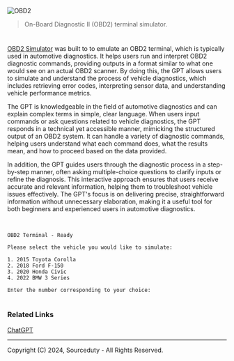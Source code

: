 ![OBD2](https://github.com/user-attachments/assets/961b1d44-e60a-4152-9d21-d706592b2c9a)

> On-Board Diagnostic II (OBD2) terminal simulator.

#

[OBD2 Simulator](https://chatgpt.com/g/g-hm9vqprZa-obd2-simulator) was built to  to emulate an OBD2 terminal, which is typically used in automotive diagnostics. It helps users run and interpret OBD2 diagnostic commands, providing outputs in a format similar to what one would see on an actual OBD2 scanner. By doing this, the GPT allows users to simulate and understand the process of vehicle diagnostics, which includes retrieving error codes, interpreting sensor data, and understanding vehicle performance metrics.

The GPT is knowledgeable in the field of automotive diagnostics and can explain complex terms in simple, clear language. When users input commands or ask questions related to vehicle diagnostics, the GPT responds in a technical yet accessible manner, mimicking the structured output of an OBD2 system. It can handle a variety of diagnostic commands, helping users understand what each command does, what the results mean, and how to proceed based on the data provided.

In addition, the GPT guides users through the diagnostic process in a step-by-step manner, often asking multiple-choice questions to clarify inputs or refine the diagnosis. This interactive approach ensures that users receive accurate and relevant information, helping them to troubleshoot vehicle issues effectively. The GPT's focus is on delivering precise, straightforward information without unnecessary elaboration, making it a useful tool for both beginners and experienced users in automotive diagnostics.

<br>

```
OBD2 Terminal - Ready

Please select the vehicle you would like to simulate:

1. 2015 Toyota Corolla
2. 2018 Ford F-150
3. 2020 Honda Civic
4. 2022 BMW 3 Series

Enter the number corresponding to your choice:
```

#
### Related Links

[ChatGPT](https://github.com/sourceduty/ChatGPT/tree/main)

***
Copyright (C) 2024, Sourceduty - All Rights Reserved.
